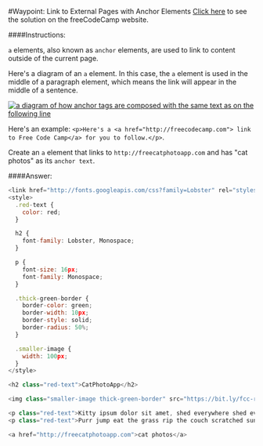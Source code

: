 #Waypoint: Link to External Pages with Anchor Elements
<a href="http://freecodecamp.com/challenges/Waypoint:%20Link%20to%20External%20Pages%20with%20Anchor%20Elements?solution=%3Clink%20href%3D%22http%3A%2F%2Ffonts.googleapis.com%2Fcss%3Ffamily%3DLobster%22%20rel%3D%22stylesheet%22%20type%3D%22text%2Fcss%22%3E%0A%3Cstyle%3E%0A%20%20.red-text%20%7B%0A%20%20%20%20color%3A%20red%3B%0A%20%20%7D%0A%0A%20%20h2%20%7B%0A%20%20%20%20font-family%3A%20Lobster%2C%20Monospace%3B%0A%20%20%7D%0A%0A%20%20p%20%7B%0A%20%20%20%20font-size%3A%2016px%3B%0A%20%20%20%20font-family%3A%20Monospace%3B%0A%20%20%7D%0A%0A%20%20.thick-green-border%20%7B%0A%20%20%20%20border-color%3A%20green%3B%0A%20%20%20%20border-width%3A%2010px%3B%0A%20%20%20%20border-style%3A%20solid%3B%0A%20%20%20%20border-radius%3A%2050%25%3B%0A%20%20%7D%0A%0A%20%20.smaller-image%20%7B%0A%20%20%20%20width%3A%20100px%3B%0A%20%20%7D%0A%3C%2Fstyle%3E%0A%0A%3Ch2%20class%3D%22red-text%22%3ECatPhotoApp%3C%2Fh2%3E%0A%0A%3Cimg%20class%3D%22smaller-image%20thick-green-border%22%20src%3D%22https%3A%2F%2Fbit.ly%2Ffcc-relaxing-cat%22%3E%0A%0A%3Cp%20class%3D%22red-text%22%3EKitty%20ipsum%20dolor%20sit%20amet%2C%20shed%20everywhere%20shed%20everywhere%20stretching%20attack%20your%20ankles%20chase%20the%20red%20dot%2C%20hairball%20run%20catnip%20eat%20the%20grass%20sniff.%3C%2Fp%3E%0A%3Cp%20class%3D%22red-text%22%3EPurr%20jump%20eat%20the%20grass%20rip%20the%20couch%20scratched%20sunbathe%2C%20shed%20everywhere%20rip%20the%20couch%20sleep%20in%20the%20sink%20fluffy%20fur%20catnip%20scratched.%3C%2Fp%3E%0A%0A%3Ca%20href%3D%22http%3A%2F%2Ffreecatphotoapp.com%22%3Ecat%20photos%3C%2Fa%3E" target="_blank">Click here</a> to see the solution on the freeCodeCamp website.


####Instructions:
<p class="wrappable negative-10"><code>a</code> elements, also known as <code>anchor</code> elements, are used to link to content outside of the current page.</p><p class="wrappable negative-10">Here&apos;s a diagram of an <code>a</code> element. In this case, the <code>a</code> element is used in the middle of a paragraph element, which means the link will appear in the middle of a sentence.</p><p class="wrappable negative-10"><a href="http://i.imgur.com/hviuZwe.png" data-lightbox="img-enlarge"><img class="img-responsive" title="Click to enlarge" alt="a diagram of how anchor tags are composed with the same text as on the following line" src="http://i.imgur.com/hviuZwe.png"></a></p><p class="wrappable negative-10">Here&apos;s an example: <code>&lt;p&gt;Here&apos;s a &lt;a href=&quot;http://freecodecamp.com&quot;&gt; link to Free Code Camp&lt;/a&gt; for you to follow.&lt;/p&gt;</code>.</p><p class="wrappable negative-10">Create an <code>a</code> element that links to <code>http://freecatphotoapp.com</code> and has &quot;cat photos&quot; as its <code>anchor text</code>.</p><div class="negative-bottom-margin-30"></div>


####Answer:
```javascript
<link href="http://fonts.googleapis.com/css?family=Lobster" rel="stylesheet" type="text/css">
<style>
  .red-text {
    color: red;
  }

  h2 {
    font-family: Lobster, Monospace;
  }

  p {
    font-size: 16px;
    font-family: Monospace;
  }

  .thick-green-border {
    border-color: green;
    border-width: 10px;
    border-style: solid;
    border-radius: 50%;
  }

  .smaller-image {
    width: 100px;
  }
</style>

<h2 class="red-text">CatPhotoApp</h2>

<img class="smaller-image thick-green-border" src="https://bit.ly/fcc-relaxing-cat">

<p class="red-text">Kitty ipsum dolor sit amet, shed everywhere shed everywhere stretching attack your ankles chase the red dot, hairball run catnip eat the grass sniff.</p>
<p class="red-text">Purr jump eat the grass rip the couch scratched sunbathe, shed everywhere rip the couch sleep in the sink fluffy fur catnip scratched.</p>

<a href="http://freecatphotoapp.com">cat photos</a>
```